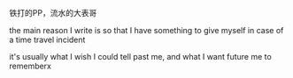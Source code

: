 铁打的PP，流水的大表哥

the main reason I write is so that I have something to give myself in case of a time travel incident

it's usually what I wish I could tell past me, and what I want future me to rememberx